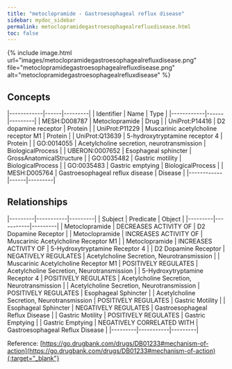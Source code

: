```yaml
---
title: "metoclopramide - Gastroesophageal reflux disease"
sidebar: mydoc_sidebar
permalink: metoclopramidegastroesophagealrefluxdisease.html
toc: false 
---
```


{% include image.html url="images/metoclopramidegastroesophagealrefluxdisease.png" file="metoclopramidegastroesophagealrefluxdisease.png" alt="metoclopramidegastroesophagealrefluxdisease" %}

## Concepts

|------------|------|---------|
| Identifier | Name | Type    |
|------------|------|---------|
| MESH:D008787 | Metoclopramide | Drug |
| UniProt:P14416 | D2 dopamine receptor | Protein |
| UniProt:P11229 | Muscarinic acetylcholine receptor M1 | Protein |
| UniProt:Q13639 | 5-hydroxytryptamine receptor 4 | Protein |
| GO:0014055 | Acetylcholine secretion, neurotransmission | BiologicalProcess |
| UBERON:0007652 | Esophageal sphincter | GrossAnatomicalStructure |
| GO:0035482 | Gastric motility | BiologicalProcess |
| GO:0035483 | Gastric emptying | BiologicalProcess |
| MESH:D005764 | Gastroesophageal reflux disease | Disease |
|------------|------|---------|

## Relationships

|---------|-----------|---------|
| Subject | Predicate | Object  |
|---------|-----------|---------|
| Metoclopramide | DECREASES ACTIVITY OF | D2 Dopamine Receptor |
| Metoclopramide | INCREASES ACTIVITY OF | Muscarinic Acetylcholine Receptor M1 |
| Metoclopramide | INCREASES ACTIVITY OF | 5-Hydroxytryptamine Receptor 4 |
| D2 Dopamine Receptor | NEGATIVELY REGULATES | Acetylcholine Secretion, Neurotransmission |
| Muscarinic Acetylcholine Receptor M1 | POSITIVELY REGULATES | Acetylcholine Secretion, Neurotransmission |
| 5-Hydroxytryptamine Receptor 4 | POSITIVELY REGULATES | Acetylcholine Secretion, Neurotransmission |
| Acetylcholine Secretion, Neurotransmission | POSITIVELY REGULATES | Esophageal Sphincter |
| Acetylcholine Secretion, Neurotransmission | POSITIVELY REGULATES | Gastric Motility |
| Esophageal Sphincter | NEGATIVELY REGULATES | Gastroesophageal Reflux Disease |
| Gastric Motility | POSITIVELY REGULATES | Gastric Emptying |
| Gastric Emptying | NEGATIVELY CORRELATED WITH | Gastroesophageal Reflux Disease |
|---------|-----------|---------|

Reference: [https://go.drugbank.com/drugs/DB01233#mechanism-of-action](https://go.drugbank.com/drugs/DB01233#mechanism-of-action){:target="_blank"}
